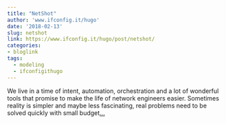 ```yaml
---
title: "NetShot"
author: 'www.ifconfig.it/hugo'
date: '2018-02-13'
slug: netshot
link: https://www.ifconfig.it/hugo/post/netshot/
categories:
- bloglink
tags:
  - modeling
  - ifconfigithugo
---
```


We live in a time of intent, automation, orchestration and a lot of wonderful tools that promise to make the life of network engineers easier. Sometimes reality is simpler and maybe less fascinating, real problems need to be solved quickly with small budget[... <i class="fas fa-external-link-alt"></i>](https://www.ifconfig.it/hugo/post/netshot/)

